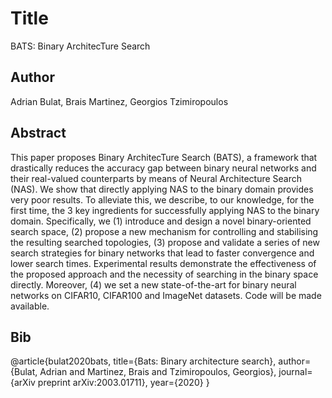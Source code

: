 # Title
BATS: Binary ArchitecTure Search

## Author
Adrian Bulat, Brais Martinez, Georgios Tzimiropoulos

## Abstract
This paper proposes Binary ArchitecTure Search (BATS), a framework that drastically reduces the accuracy gap between binary neural networks and their real-valued counterparts by means of Neural Architecture Search (NAS). We show that directly applying NAS to the binary domain provides very poor results. To alleviate this, we describe, to our knowledge, for the first time, the 3 key ingredients for successfully applying NAS to the binary domain. Specifically, we (1) introduce and design a novel binary-oriented search space, (2) propose a new mechanism for controlling and stabilising the resulting searched topologies, (3) propose and validate a series of new search strategies for binary networks that lead to faster convergence and lower search times. Experimental results demonstrate the effectiveness of the proposed approach and the necessity of searching in the binary space directly. Moreover, (4) we set a new state-of-the-art for binary neural networks on CIFAR10, CIFAR100 and ImageNet datasets. Code will be made available.

## Bib
@article{bulat2020bats,
  title={Bats: Binary architecture search},
  author={Bulat, Adrian and Martinez, Brais and Tzimiropoulos, Georgios},
  journal={arXiv preprint arXiv:2003.01711},
  year={2020}
}